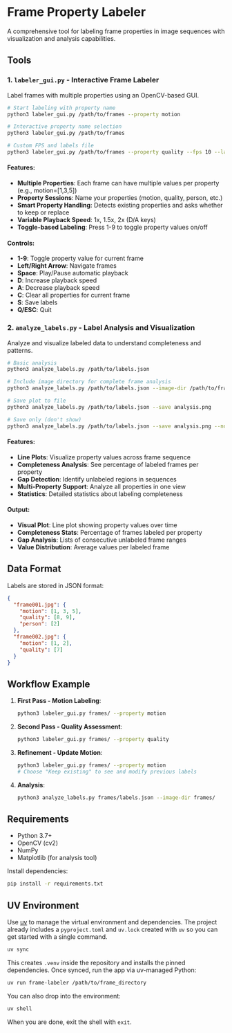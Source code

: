 # Frame Property Labeler

A comprehensive tool for labeling frame properties in image sequences with visualization and analysis capabilities.

## Tools

### 1. `labeler_gui.py` - Interactive Frame Labeler

Label frames with multiple properties using an OpenCV-based GUI.

```bash
# Start labeling with property name
python3 labeler_gui.py /path/to/frames --property motion

# Interactive property name selection
python3 labeler_gui.py /path/to/frames

# Custom FPS and labels file
python3 labeler_gui.py /path/to/frames --property quality --fps 10 --labels custom_labels.json
```

#### Features:
- **Multiple Properties**: Each frame can have multiple values per property (e.g., motion=[1,3,5])
- **Property Sessions**: Name your properties (motion, quality, person, etc.)
- **Smart Property Handling**: Detects existing properties and asks whether to keep or replace
- **Variable Playback Speed**: 1x, 1.5x, 2x (D/A keys)
- **Toggle-based Labeling**: Press 1-9 to toggle property values on/off

#### Controls:
- **1-9**: Toggle property value for current frame
- **Left/Right Arrow**: Navigate frames
- **Space**: Play/Pause automatic playback
- **D**: Increase playback speed
- **A**: Decrease playback speed
- **C**: Clear all properties for current frame
- **S**: Save labels
- **Q/ESC**: Quit

### 2. `analyze_labels.py` - Label Analysis and Visualization

Analyze and visualize labeled data to understand completeness and patterns.

```bash
# Basic analysis
python3 analyze_labels.py /path/to/labels.json

# Include image directory for complete frame analysis
python3 analyze_labels.py /path/to/labels.json --image-dir /path/to/frames

# Save plot to file
python3 analyze_labels.py /path/to/labels.json --save analysis.png

# Save only (don't show)
python3 analyze_labels.py /path/to/labels.json --save analysis.png --no-show
```

#### Features:
- **Line Plots**: Visualize property values across frame sequence
- **Completeness Analysis**: See percentage of labeled frames per property
- **Gap Detection**: Identify unlabeled regions in sequences
- **Multi-Property Support**: Analyze all properties in one view
- **Statistics**: Detailed statistics about labeling completeness

#### Output:
- **Visual Plot**: Line plot showing property values over time
- **Completeness Stats**: Percentage of frames labeled per property
- **Gap Analysis**: Lists of consecutive unlabeled frame ranges
- **Value Distribution**: Average values per labeled frame

## Data Format

Labels are stored in JSON format:

```json
{
  "frame001.jpg": {
    "motion": [1, 3, 5],
    "quality": [8, 9],
    "person": [2]
  },
  "frame002.jpg": {
    "motion": [1, 2],
    "quality": [7]
  }
}
```

## Workflow Example

1. **First Pass - Motion Labeling**:
   ```bash
   python3 labeler_gui.py frames/ --property motion
   ```

2. **Second Pass - Quality Assessment**:
   ```bash
   python3 labeler_gui.py frames/ --property quality
   ```

3. **Refinement - Update Motion**:
   ```bash
   python3 labeler_gui.py frames/ --property motion
   # Choose "Keep existing" to see and modify previous labels
   ```

4. **Analysis**:
   ```bash
   python3 analyze_labels.py frames/labels.json --image-dir frames/
   ```

## Requirements
- Python 3.7+
- OpenCV (cv2)
- NumPy  
- Matplotlib (for analysis tool)

Install dependencies:

```bash
pip install -r requirements.txt
```

## UV Environment
Use [uv](https://docs.astral.sh/uv/) to manage the virtual environment and dependencies. The project already includes a `pyproject.toml` and `uv.lock` created with `uv` so you can get started with a single command.

```bash
uv sync
```

This creates `.venv` inside the repository and installs the pinned dependencies. Once synced, run the app via uv-managed Python:

```bash
uv run frame-labeler /path/to/frame_directory
```

You can also drop into the environment:

```bash
uv shell
```

When you are done, exit the shell with `exit`.

